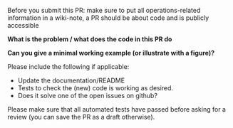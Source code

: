 Before you submit this PR: make sure to put all operations-related information in a wiki-note, a PR should be about code and is publicly accessible

**What is the problem / what does the code in this PR do**

**Can you give a minimal working example (or illustrate with a figure)?**

Please include the following if applicable:
  - Update the documentation/README
  - Tests to check the (new) code is working as desired.
  - Does it solve one of the open issues on github?

Please make sure that all automated tests have passed before asking for a review (you can save the PR as a draft otherwise).